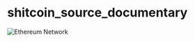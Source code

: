 # shitcoin_source_documentary

![Ethereum Network](https://miro.medium.com/max/1152/1*nXmnx7Fx4wfwqWv2JdrHrw.png)
